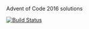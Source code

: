 Advent of Code 2016 solutions

[![Build Status](https://travis-ci.org/elberth90/advent_of_code_2016.svg?branch=master)](https://travis-ci.org/elberth90/advent_of_code_2016)
